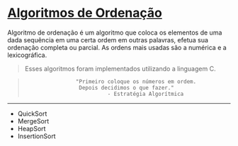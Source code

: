 # [Algoritmos de Ordenação]

Algoritmo de ordenação é um algoritmo que coloca os elementos de uma dada sequência em uma certa ordem em outras palavras, efetua sua ordenação completa ou parcial. As ordens mais usadas são a numérica e a lexicográfica.

> Esses algoritmos foram implementados utilizando a linguagem C.


  >                     "Primeiro coloque os números em ordem.
  >                      Depois decidimos o que fazer." 
  >                               - Estratégia Algorítmica
  
 
---
[Algoritmos de Ordenação]: https://pt.wikipedia.org/wiki/Algoritmo_de_ordena%C3%A7%C3%A3o

- QuickSort
- MergeSort
- HeapSort
- InsertionSort
